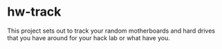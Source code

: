 # hw-track
This project sets out to track your random motherboards and hard drives that you have around for your hack lab or what have you.
